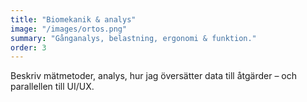 ```yaml
---
title: "Biomekanik & analys"
image: "/images/ortos.png"
summary: "Gånganalys, belastning, ergonomi & funktion."
order: 3
---
```

Beskriv mätmetoder, analys, hur jag översätter data till åtgärder – och parallellen till UI/UX.
